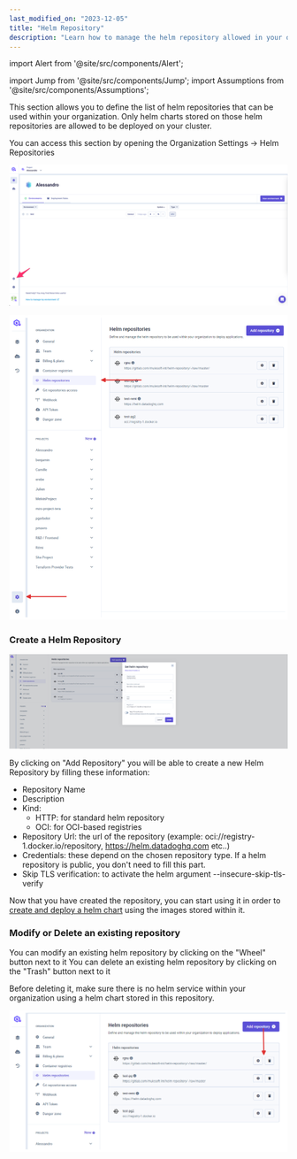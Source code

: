 ```yaml
---
last_modified_on: "2023-12-05"
title: "Helm Repository"
description: "Learn how to manage the helm repository allowed in your organization"
---
```


import Alert from '@site/src/components/Alert';

import Jump from '@site/src/components/Jump';
import Assumptions from '@site/src/components/Assumptions';

This section allows you to define the list of helm repositories that can be used within your organization. Only helm charts stored on those helm repositories are allowed to be deployed on your cluster.

You can access this section by opening the Organization Settings -> Helm Repositories

<p align="center">
  <img src="/img/configuration/organization/access_settings.png" alt="How to access your organization settings" />
</p>

<p align="center">
  <img src="/img/configuration/organization/helm_repository_1.png" alt="Helm" />
</p>

### Create a Helm Repository

<p align="center">
  <img src="/img/configuration/organization/helm_repository_creation.png" alt="Helm" />
</p>

By clicking on "Add Repository" you will be able to create a new Helm Repository by filling these information:
- Repository Name
- Description
- Kind:
  - HTTP: for standard helm repository
  - OCI: for OCI-based registries
- Repository Url: the  url of the repository (example: oci://registry-1.docker.io/repository, https://helm.datadoghq.com etc..)
- Credentials: these depend on the chosen repository type. If a helm repository is public, you don't need to fill this part.
- Skip TLS verification: to activate the helm argument --insecure-skip-tls-verify

Now that you have created the repository, you can start using it in order to [create and deploy a helm chart][docs.using-qovery.configuration.helm#deploying-from-a-helm-repository] using the images stored within it.

### Modify or Delete an existing repository
You can modify an existing helm repository by clicking on the "Wheel" button next to it
You can delete an existing helm repository by clicking on the "Trash" button next to it

<Alert type="alert">

Before deleting it, make sure there is no helm service within your organization using a helm chart stored in this repository.

</Alert>

<p align="center">
  <img src="/img/configuration/organization/helm_repository_edit.png" alt="Helm" />
</p>


[docs.using-qovery.configuration.helm#deploying-from-a-helm-repository]: /docs/using-qovery/configuration/helm/#deploying-from-a-helm-repository
